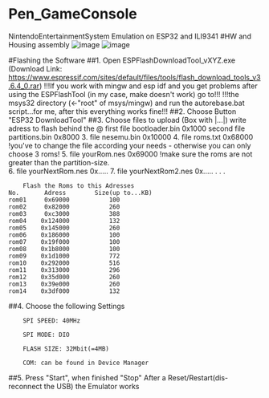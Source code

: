 # Pen_GameConsole

NintendoEntertainmentSystem Emulation on ESP32 and ILI9341 
#HW and Housing assembly
![image](https://github.com/ArturR0k3r/ESP32_GameBoy/assets/117598386/de34f7dd-283c-4dcc-a469-045ec0eb98d0)
![image](https://github.com/ArturR0k3r/ESP32_GameBoy/assets/117598386/0efdf5dd-534e-481a-a04c-eb7a57df8eda)


#Flashing the Software 
##1. Open ESPFlashDownloadTool_vXYZ.exe (Download Link: https://www.espressif.com/sites/default/files/tools/flash_download_tools_v3.6.4_0.rar)
		!!!If you work with mingw and esp idf and you get problems after using the ESPFlashTool (in my case, make doesn't work) go to!!!
		!!!the msys32 directory (<-"root" of msys/mingw) and run the autorebase.bat script...for me, after this everything works fine!!!
##2. Choose Button "ESP32 DownloadTool"
##3. Choose files to upload (Box with |...|) write adress to flash behind the @	
	first file 		bootloader.bin		0x1000
	second file		partitions.bin		0x8000
	3. file			nesemu.bin			0x10000
	4. file			roms.txt			0x68000		!you've to change the file according your needs - otherwise you can only choose 3 roms!
	5. file			yourRom.nes			0x69000		!make sure the roms are not greater than the partition-size.		
	6. file			yourNextRom.nes		0x.....
	7. file			yourNextRom2.nes	0x.....
		.
		.
		.
		
		Flash the Roms to this Adresses
	No.		  Adress 		Size(up to...KB)	
	rom01 	  0x69000			100
	rom02	  0x82000			260
	rom03	  0xc3000			388
	rom04	 0x124000			132
	rom05    0x145000			260
	rom06	 0x186000			100
	rom07	 0x19f000			100
	rom08	 0x1b8000			100
	rom09	 0x1d1000			772
	rom10	 0x292000			516
	rom11	 0x313000			296
	rom12	 0x35d000			260
	rom13	 0x39e000			260
	rom14	 0x3df000			132	

##4.	Choose the following Settings

		SPI SPEED: 40MHz

		SPI MODE: DIO

		FLASH SIZE: 32Mbit(=4MB)

		COM: can be found in Device Manager
		
##5.	Press "Start", when finished "Stop"
	After a Reset/Restart(dis-reconnect the USB) the Emulator works
